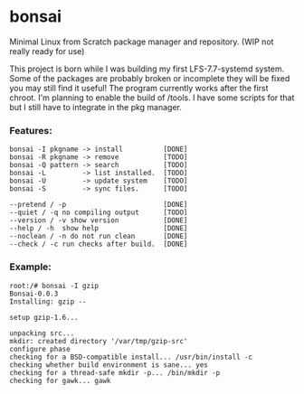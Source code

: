 # bonsai
Minimal Linux from Scratch package manager and repository. (WIP not really ready for use)

This project is born while I was building my first LFS-7.7-systemd system. Some of the packages are probably broken or incomplete they will be fixed you may still find it useful!
The program currently works after the first chroot.
I'm planning to enable the build of /tools. I have some scripts for that but I still have to integrate in the pkg manager.

### Features:
~~~
bonsai -I pkgname -> install          [DONE]
bonsai -R pkgname -> remove           [TODO]
bonsai -Q pattern -> search           [TODO]
bonsai -L         -> list installed.  [TODO]
bonsai -U         -> update system    [TODO]
bonsai -S         -> sync files.      [TODO]

--pretend / -p                        [DONE]
--quiet / -q no compiling output      [TODO]
--version / -v show version           [DONE]
--help / -h  show help                [DONE]
--noclean / -n do not run clean       [DONE]
--check / -c run checks after build.  [DONE]
~~~

### Example:
~~~
root:/# bonsai -I gzip
Bonsai-0.0.3
Installing: gzip --

setup gzip-1.6...

unpacking src...
mkdir: created directory '/var/tmp/gzip-src'
configure phase
checking for a BSD-compatible install... /usr/bin/install -c
checking whether build environment is sane... yes
checking for a thread-safe mkdir -p... /bin/mkdir -p
checking for gawk... gawk
~~~
